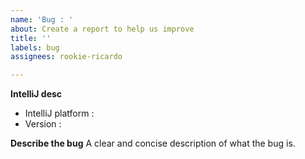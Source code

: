 ```yaml
---
name: 'Bug : '
about: Create a report to help us improve
title: ''
labels: bug
assignees: rookie-ricardo

---
```


**IntelliJ desc**
* IntelliJ platform : 
* Version : 

**Describe the bug**
A clear and concise description of what the bug is.
